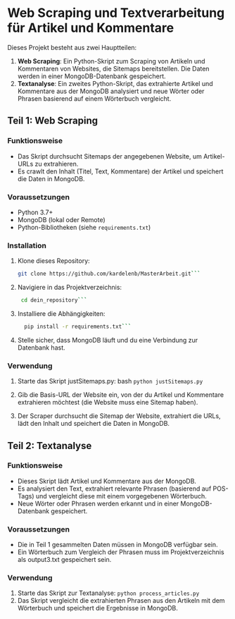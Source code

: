 # Web Scraping und Textverarbeitung für Artikel und Kommentare

Dieses Projekt besteht aus zwei Hauptteilen:

1. **Web Scraping**: Ein Python-Skript zum Scraping von Artikeln und Kommentaren von Websites, die Sitemaps bereitstellen. Die Daten werden in einer MongoDB-Datenbank gespeichert.
2. **Textanalyse**: Ein zweites Python-Skript, das extrahierte Artikel und Kommentare aus der MongoDB analysiert und neue Wörter oder Phrasen basierend auf einem Wörterbuch vergleicht.

## Teil 1: Web Scraping

### Funktionsweise

- Das Skript durchsucht Sitemaps der angegebenen Website, um Artikel-URLs zu extrahieren.
- Es crawlt den Inhalt (Titel, Text, Kommentare) der Artikel und speichert die Daten in MongoDB.

### Voraussetzungen

- Python 3.7+
- MongoDB (lokal oder Remote)
- Python-Bibliotheken (siehe `requirements.txt`)

### Installation

1. Klone dieses Repository:
   ```bash
   git clone https://github.com/kardelenb/MasterArbeit.git```
2. Navigiere in das Projektverzeichnis:
   ```bash
    cd dein_repository```
3. Installiere die Abhängigkeiten:
   ```bash
     pip install -r requirements.txt```

4. Stelle sicher, dass MongoDB läuft und du eine Verbindung zur Datenbank hast.
   
### Verwendung
1. Starte das Skript justSitemaps.py:
bash
```python justSitemaps.py```

3. Gib die Basis-URL der Website ein, von der du Artikel und Kommentare extrahieren möchtest (die Website muss eine Sitemap haben).

4. Der Scraper durchsucht die Sitemap der Website, extrahiert die URLs, lädt den Inhalt und speichert die Daten in MongoDB.

## Teil 2: Textanalyse
### Funktionsweise
- Dieses Skript lädt Artikel und Kommentare aus der MongoDB.
- Es analysiert den Text, extrahiert relevante Phrasen (basierend auf POS-Tags) und vergleicht diese mit einem vorgegebenen Wörterbuch.
- Neue Wörter oder Phrasen werden erkannt und in einer MongoDB-Datenbank gespeichert.

### Voraussetzungen
- Die in Teil 1 gesammelten Daten müssen in MongoDB verfügbar sein.
- Ein Wörterbuch zum Vergleich der Phrasen muss im Projektverzeichnis als output3.txt gespeichert sein.

### Verwendung
1. Starte das Skript zur Textanalyse:
```python process_articles.py```
2. Das Skript vergleicht die extrahierten Phrasen aus den Artikeln mit dem Wörterbuch und speichert die Ergebnisse in MongoDB.
